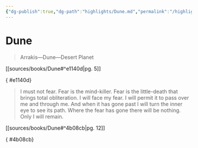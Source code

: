 ```yaml
---
{"dg-publish":true,"dg-path":"highlights/Dune.md","permalink":"/highlights/dune/","title":"Dune","tags":["source/book","dune"]}
---
```


# Dune


<div class="transclusion internal-embed is-loaded"><div class="markdown-embed">





>Arrakis—Dune—Desert Planet

[[sources/books/Dune#^e1140d\|pg. 5]]

</div></div>

{ #e1140d}



<div class="transclusion internal-embed is-loaded"><div class="markdown-embed">





>I must not fear. Fear is the mind-killer. Fear is the little-death that brings total obliteration. I will face my fear. I will permit it to pass over me and through me. And when it has gone past I will turn the inner eye to see its path. Where the fear has gone there will be nothing. Only I will remain.

[[sources/books/Dune#^4b08cb\|pg. 12]]

</div></div>

{ #4b08cb}
